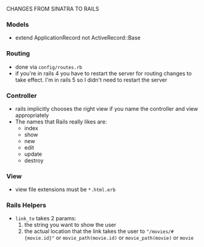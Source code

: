 CHANGES FROM SINATRA TO RAILS

### Models
* extend ApplicationRecord not ActiveRecord::Base

### Routing
* done via `config/routes.rb`
* if you're in rails 4 you have to restart the server for routing changes to take effect. I'm in rails 5 so I didn't need to restart the server

### Controller
* rails implicitly chooses the right view if you name the controller and view appropriately
* The names that Rails really likes are:
  - index
  - show
  - new
  - edit
  - update
  - destroy


### View
* view file extensions must be `*.html.erb`

### Rails Helpers
* `link_to` takes 2 params:
  1. the string you want to show the user
  2. the actual location that the link takes the user to
    `"/movies/#{movie.id}"` or `movie_path(movie.id)` or
    `movie_path(movie)` or `movie`
